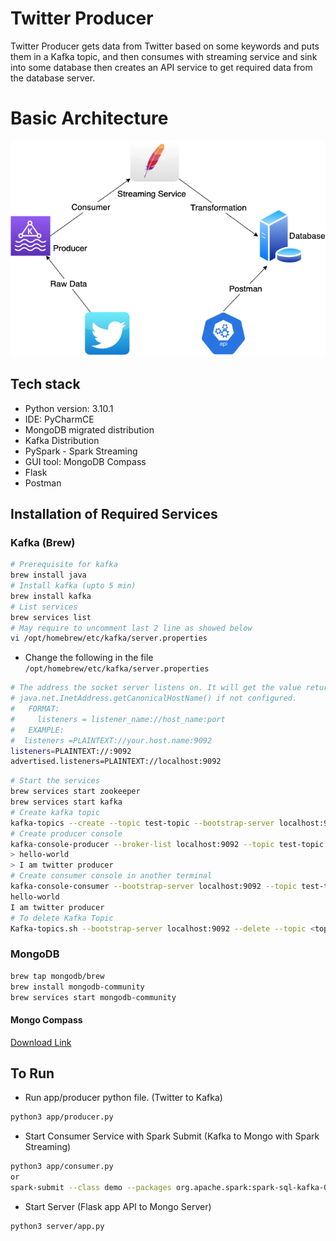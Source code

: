 
# Twitter Producer

Twitter Producer gets data from Twitter based on some keywords and puts them in a Kafka topic, and then consumes with streaming service and sink into some database then creates an API service to get required data from the database server.

# Basic Architecture

![structure](./architecture/Twitter-Producer.png)

## Tech stack
- Python version: 3.10.1
- IDE: PyCharmCE
- MongoDB migrated distribution
- Kafka Distribution
- PySpark - Spark Streaming
- GUI tool: MongoDB Compass
- Flask
- Postman

## Installation of Required Services

### Kafka (Brew)

```bash
# Prerequisite for kafka
brew install java
# Install kafka (upto 5 min)
brew install kafka
# List services
brew services list
# May require to uncomment last 2 line as showed below
vi /opt/homebrew/etc/kafka/server.properties
```

- Change the following in the file `/opt/homebrew/etc/kafka/server.properties`

```bash
# The address the socket server listens on. It will get the value returned from
# java.net.InetAddress.getCanonicalHostName() if not configured.
#   FORMAT:
#     listeners = listener_name://host_name:port
#   EXAMPLE:
#  listeners =PLAINTEXT://your.host.name:9092
listeners=PLAINTEXT://:9092
advertised.listeners=PLAINTEXT://localhost:9092
```
```bash
# Start the services
brew services start zookeeper
brew services start kafka
# Create kafka topic
kafka-topics --create --topic test-topic --bootstrap-server localhost:9092 --replication-factor 1 --partitions 4
# Create producer console
kafka-console-producer --broker-list localhost:9092 --topic test-topic
> hello-world
> I am twitter producer
# Create consumer console in another terminal
kafka-console-consumer --bootstrap-server localhost:9092 --topic test-topic --from-beginning
hello-world
I am twitter producer
# To delete Kafka Topic
Kafka-topics.sh --bootstrap-server localhost:9092 --delete --topic <topic_name>
```

### MongoDB

```bash
brew tap mongodb/brew
brew install mongodb-community
brew services start mongodb-community
```

#### Mongo Compass

[Download Link](https://www.mongodb.com/docs/compass/current/install)
## To Run

- Run app/producer python file. (Twitter to Kafka)

```bash
python3 app/producer.py
```

- Start Consumer Service with Spark Submit (Kafka to Mongo with Spark Streaming)

```bash
python3 app/consumer.py
or
spark-submit --class demo --packages org.apache.spark:spark-sql-kafka-0-10_2.12:3.2.0,org.mongodb.spark:mongo-spark-connector_2.12:3.0.1 consumer.py
```

- Start Server (Flask app API to Mongo Server)
```bash
python3 server/app.py
```